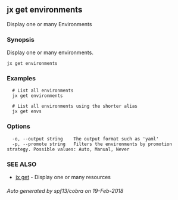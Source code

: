 ## jx get environments

Display one or many Environments

### Synopsis


Display one or many environments.

```
jx get environments
```

### Examples

```
  # List all environments
  jx get environments
  
  # List all environments using the shorter alias
  jx get envs
```

### Options

```
  -o, --output string    The output format such as 'yaml'
  -p, --promote string   Filters the environments by promotion strategy. Possible values: Auto, Manual, Never
```

### SEE ALSO
* [jx get](jx_get.md)	 - Display one or many resources

###### Auto generated by spf13/cobra on 19-Feb-2018
